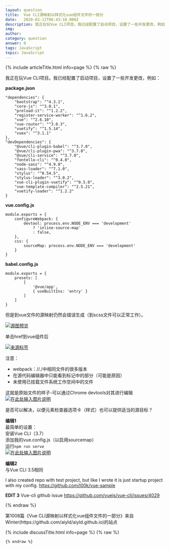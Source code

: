 ```yaml
---
layout: question
title:  Vue CLI源映射以样式化vue组件文件的一部分
date:   2020-03-12T06:43:10.000Z
description: 我正在玩Vue CLI项目。我已经配置了启动项目，设置了一些开发更改，例如：package.json"dependencies"  {    "...
img: 
author: 
category: question
answer: 0
tags: JavaScript
topic: JavaScript
---
```

<div class="article-root">
  <div class="article">
    {% include articleTitle.html info=page %}
    {% raw %}
    <div class="article-content"><p><font style="vertical-align: inherit;"><font style="vertical-align: inherit;">我正在玩Vue CLI项目。</font><font style="vertical-align: inherit;">我已经配置了启动项目，设置了一些开发更改，例如：</font></font></p>

<p><strong><font style="vertical-align: inherit;"><font style="vertical-align: inherit;">package.json</font></font></strong></p>

<pre><code>"dependencies": {<font></font>
    "bootstrap": "^4.3.1",<font></font>
    "core-js": "^3.0.1",<font></font>
    "preload-it": "^1.2.2",<font></font>
    "register-service-worker": "^1.6.2",<font></font>
    "vue": "^2.6.10",<font></font>
    "vue-router": "^3.0.3",<font></font>
    "vuetify": "^1.5.14",<font></font>
    "vuex": "^3.1.1"<font></font>
},<font></font>
"devDependencies": {<font></font>
    "@vue/cli-plugin-babel": "^3.7.0",<font></font>
    "@vue/cli-plugin-pwa": "^3.7.0",<font></font>
    "@vue/cli-service": "^3.7.0",<font></font>
    "fontello-cli": "^0.4.0",<font></font>
    "node-sass": "^4.9.0",<font></font>
    "sass-loader": "^7.1.0",<font></font>
    "stylus": "^0.54.5",<font></font>
    "stylus-loader": "^3.0.2",<font></font>
    "vue-cli-plugin-vuetify": "^0.5.0",<font></font>
    "vue-template-compiler": "^2.5.21",<font></font>
    "vuetify-loader": "^1.2.2"<font></font>
}<font></font>
</code></pre>

<p><strong><font style="vertical-align: inherit;"><font style="vertical-align: inherit;">vue.config.js</font></font></strong></p>

<pre><code>module.exports = {<font></font>
    configureWebpack: {<font></font>
        devtool: process.env.NODE_ENV === 'development'<font></font>
            ? 'inline-source-map'<font></font>
            : false,<font></font>
    },<font></font>
    css: {<font></font>
        sourceMap: process.env.NODE_ENV === 'development'<font></font>
    }<font></font>
}<font></font>
</code></pre>

<p><strong><font style="vertical-align: inherit;"><font style="vertical-align: inherit;">babel.config.js</font></font></strong></p>

<pre><code>module.exports = {<font></font>
    presets: [<font></font>
        [<font></font>
            '@vue/app',<font></font>
            { useBuiltIns: 'entry' }<font></font>
        ]<font></font>
    ]<font></font>
}<font></font>
</code></pre>

<p><font style="vertical-align: inherit;"><font style="vertical-align: inherit;">但是到vue文件的源映射仍然会错误生成（到scss文件可以正常工作）。</font></font></p>

<p><a href="https://www.samyoc.com//uploads/users/11502/images/thumbnails/1583995262780.png" data-src="https://www.samyoc.com//uploads/users/11502/images/1583995262780.png" rel="noreferrer"><img src="https://i.stack.imgur.com/YVSmk.png" alt="源图预览"></a></p>

<p><font style="vertical-align: inherit;"><font style="vertical-align: inherit;">单击href到vue组件后</font></font></p>

<p><a href="https://www.samyoc.com//uploads/users/11502/images/thumbnails/1583995262784.png" data-src="https://www.samyoc.com//uploads/users/11502/images/1583995262784.png" rel="noreferrer"><img src="https://i.stack.imgur.com/TApCx.png" alt="来源标签"></a></p>

<p><font style="vertical-align: inherit;"><font style="vertical-align: inherit;">注意：</font></font></p>

<ul>
<li><font style="vertical-align: inherit;"><font style="vertical-align: inherit;">webpack：//./中相同文件的很多版本</font></font></li>
<li><font style="vertical-align: inherit;"><font style="vertical-align: inherit;">在源代码编辑器中只能看到标记中的部分（可能是原因）</font></font></li>
<li><font style="vertical-align: inherit;"><font style="vertical-align: inherit;">未使用已挂载文件系统工作空间中的文件</font></font></li>
</ul>

<p><font style="vertical-align: inherit;"><font style="vertical-align: inherit;">这就是原始文件的样子-可以通过Chrome devtools对其进行编辑
</font></font><a href="https://www.samyoc.com//uploads/users/11502/images/thumbnails/1583995262786.png" data-src="https://www.samyoc.com//uploads/users/11502/images/1583995262786.png" rel="noreferrer"><img src="https://i.stack.imgur.com/yr1uv.png" alt="在此处输入图片说明"></a></p>

<p><font style="vertical-align: inherit;"><font style="vertical-align: inherit;">是否可以解决，以便元素检查器选项卡（样式）也可以提供适当的源目标？</font></font></p>

<p><strong><font style="vertical-align: inherit;"><font style="vertical-align: inherit;">编辑1</font></font></strong><br><font style="vertical-align: inherit;"><font style="vertical-align: inherit;"> 
最简单的设置：</font></font><br><font style="vertical-align: inherit;"><font style="vertical-align: inherit;">
安装Vue CLI（3.7）</font></font><br><font style="vertical-align: inherit;"><font style="vertical-align: inherit;">
添加我的vue.config.js（以启用sourcemap）</font></font><br><font style="vertical-align: inherit;"><font style="vertical-align: inherit;">
运行</font></font><code>npm run serve</code><br>
<a href="https://www.samyoc.com//uploads/users/11502/images/thumbnails/1583995262787.png" data-src="https://www.samyoc.com//uploads/users/11502/images/1583995262787.png" rel="noreferrer"><img src="https://i.stack.imgur.com/8H3UW.png" alt="在此处输入图片说明"></a></p>

<p><strong><font style="vertical-align: inherit;"><font style="vertical-align: inherit;">编辑2</font></font></strong><br><font style="vertical-align: inherit;"><font style="vertical-align: inherit;"> 
与Vue CLI 3.5相同</font></font></p>

<p>I also created repo with test project, but like I wrote it is just startup project with my config.
<a href="https://github.com/l00k/vue-sample" rel="noreferrer">https://github.com/l00k/vue-sample</a></p>

<p><strong>EDIT 3</strong>
Vue-cli github issue
<a href="https://github.com/vuejs/vue-cli/issues/4029" rel="noreferrer">https://github.com/vuejs/vue-cli/issues/4029</a></p></div>
    {% endraw %}
  </div>
  <p class="winter_mark">第1008篇《Vue CLI源映射以样式化vue组件文件的一部分》来自Winter(https://github.com/aiyld/aiyld.github.io)的站点</p>
  <div class="discuss-wrapper">
    {% include discussTitle.html info=page %}
    {% raw %}
    
    {% endraw %}
  </div>
<div>
